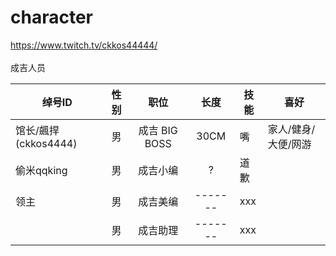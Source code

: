 # character
https://www.twitch.tv/ckkos44444/<br>
<br>
成吉人员<br>

| 绰号ID | 性别 | 职位 | 长度 | 技能 | 喜好 |
| --- |  :---: | :-------: | :---------: | --------- | --------- |
| 馆长/飆捍(ckkos4444) | 男 | 成吉 BIG BOSS | 30CM | 嘴 | 家人/健身/大便/网游 |
| 偷米qqking | 男 | 成吉小编 | ? | 道歉 |
| 领主 | 男 | 成吉美编 | ------- | xxx |
|  | 男 | 成吉助理 | ------- | xxx |


<br>

  




